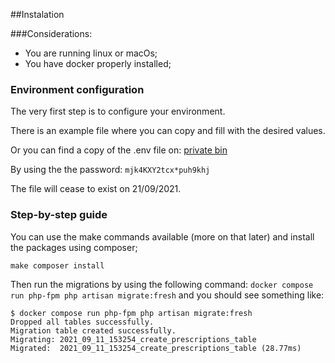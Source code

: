 ##Instalation

###Considerations:
* You are running linux or macOs;
* You have docker properly installed;

### Environment configuration
The very first step is to configure your environment.

There is an example file where you can copy and fill with the desired values.

Or you can find a copy of the .env file on: [private bin](https://encryp.ch/note/?556e21d181a33e20#BofSHnC4mYvtH1FFkDDeTh1MLSnUdqYAq3fW15f92D77)

By using the the password: `mjk4KXY2tcx*puh9khj`

The file will cease to exist on 21/09/2021.

### Step-by-step guide
You can use the make commands available (more on that later) and install the packages using composer;

```
make composer install
```
Then run the migrations by using the following command: `docker compose run php-fpm php artisan migrate:fresh` and you should see something like:
```
$ docker compose run php-fpm php artisan migrate:fresh
Dropped all tables successfully.
Migration table created successfully.
Migrating: 2021_09_11_153254_create_prescriptions_table
Migrated:  2021_09_11_153254_create_prescriptions_table (28.77ms)
```


